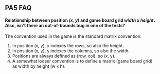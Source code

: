 ## PA5 FAQ

#### Relationship between position *(x, y)* and game board grid *width x height*. Also, isn't there an out-of-bounds bug in one of the tests?
The convention used in the game is the standard matrix convention:
1. In position (x, y), x indexes the rows, so also the height. 
2. In position (x, y), y indexes the columns, so also the width. 
3. Positions are always defined as (row, col), so (x, y). 
4. A somewhat looser convention is to define a matrix (game board grid) as width by height (w x h). 

